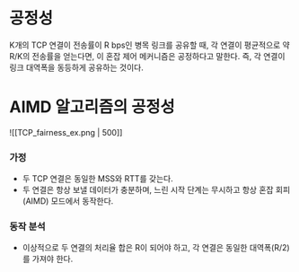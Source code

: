 # 공정성
K개의 TCP 연결이 전송률이 R bps인 병목 링크를 공유할 때, 각 연결이 평균적으로 약 R/K의 전송률을 얻는다면, 이 혼잡 제어 메커니즘은 공정하다고 말한다.
즉, 각 연결이 링크 대역폭을 동등하게 공유하는 것이다.
# AIMD 알고리즘의 공정성
![[TCP_fairness_ex.png | 500]]
### 가정
- 두 TCP 연결은 동일한 MSS와 RTT를 갖는다.
- 두 연결은 항상 보낼 데이터가 충분하며, 느린 시작 단계는 무시하고 항상 혼잡 회피(AIMD) 모드에서 동작한다.
### 동작 분석
- 이상적으로 두 연결의 처리율 합은 R이 되어야 하고, 각 연결은 동일한 대역폭(R/2)를 가져야 한다.